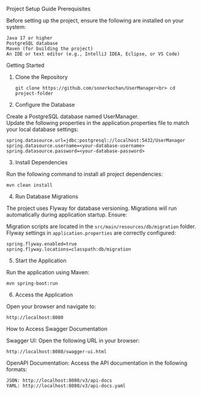 Project Setup Guide
Prerequisites

Before setting up the project, ensure the following are installed on your system:

    Java 17 or higher
    PostgreSQL database
    Maven (for building the project)
    An IDE or text editor (e.g., IntelliJ IDEA, Eclipse, or VS Code)

Getting Started

1. Clone the Repository

    `git clone https://github.com/sonerkochan/UserManager<br>
    cd project-folder`

2. Configure the Database

Create a PostgreSQL database named UserManager.<br>
Update the following properties in the application.properties file to match your local database settings:

    spring.datasource.url=jdbc:postgresql://localhost:5432/UserManager
    spring.datasource.username=<your-database-username>
    spring.datasource.password=<your-database-password>

3. Install Dependencies

Run the following command to install all project dependencies:

    mvn clean install

4. Run Database Migrations

The project uses Flyway for database versioning. Migrations will run automatically during application startup. Ensure:

Migration scripts are located in the `src/main/resources/db/migration` folder.
Flyway settings in `application.properties` are correctly configured:

    spring.flyway.enabled=true
    spring.flyway.locations=classpath:db/migration

5. Start the Application

Run the application using Maven:

    mvn spring-boot:run

6. Access the Application

Open your browser and navigate to:

    http://localhost:8080

How to Access Swagger Documentation

Swagger UI:
Open the following URL in your browser:

    http://localhost:8080/swagger-ui.html

OpenAPI Documentation:
Access the API documentation in the following formats:

    JSON: http://localhost:8080/v3/api-docs
    YAML: http://localhost:8080/v3/api-docs.yaml